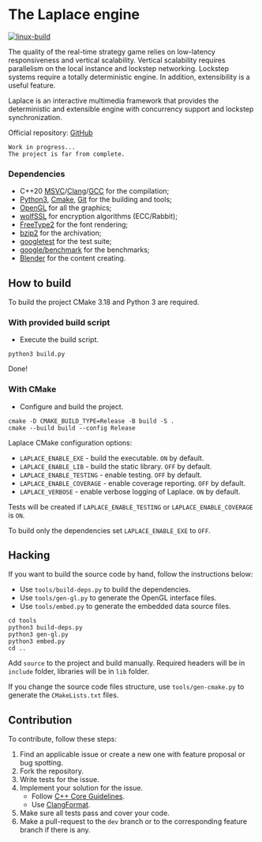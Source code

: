#   The Laplace engine
[![linux-build][linux-build-badge]][linux-build-link]

The quality of the real-time strategy game relies on low-latency responsiveness and vertical scalability. Vertical scalability requires parallelism on the local instance and lockstep networking. Lockstep systems require a totally deterministic engine. In addition, extensibility is a useful feature.

Laplace is an interactive multimedia framework that provides the deterministic and extensible engine with concurrency support and lockstep synchronization.

Official repository: [GitHub][laplace-link]

    Work in progress...
    The project is far from complete.

### Dependencies
- C++20 [MSVC][msvc-link]/[Clang][clang-link]/[GCC][gcc-link] for the compilation;
- [Python3][python-link], [Cmake][cmake-link], [Git][git-link] for the building and tools;
- [OpenGL][opengl-link] for all the graphics;
- [wolfSSL][wolfssl-link] for encryption algorithms (ECC/Rabbit);
- [FreeType2][freetype-link] for the font rendering;
- [bzip2][bzip2-link] for the archivation;
- [googletest][googletest-link] for the test suite;
- [google/benchmark][benchmark-link] for the benchmarks;
- [Blender][blender-link] for the content creating.

##  How to build
To build the project CMake 3.18 and Python 3 are required.

### With provided build script
- Execute the build script.

```shell
python3 build.py
```
Done!

### With CMake
- Configure and build the project.

```shell
cmake -D CMAKE_BUILD_TYPE=Release -B build -S .
cmake --build build --config Release
```

Laplace CMake configuration options:
- `LAPLACE_ENABLE_EXE` - build the executable. `ON` by default.
- `LAPLACE_ENABLE_LIB` - build the static library. `OFF` by default.
- `LAPLACE_ENABLE_TESTING` - enable testing. `OFF` by default.
- `LAPLACE_ENABLE_COVERAGE` - enable coverage reporting. `OFF` by default.
- `LAPLACE_VERBOSE` - enable verbose logging of Laplace. `ON` by default.

Tests will be created if `LAPLACE_ENABLE_TESTING` or `LAPLACE_ENABLE_COVERAGE` is `ON`.

To build only the dependencies set `LAPLACE_ENABLE_EXE` to `OFF`.

##  Hacking
If you want to build the source code by hand, follow the instructions below:
- Use `tools/build-deps.py` to build the dependencies.
- Use `tools/gen-gl.py` to generate the OpenGL interface files.
- Use `tools/embed.py` to generate the embedded data source files.

```shell
cd tools
python3 build-deps.py
python3 gen-gl.py
python3 embed.py
cd ..
```

Add `source` to the project and build manually. Required headers will be in `include` folder, libraries will be in `lib` folder.

If you change the source code files structure, use `tools/gen-cmake.py` to generate the `CMakeLists.txt` files.

##  Contribution
To contribute, follow these steps:
1.  Find an applicable issue or create a new one with feature proposal or bug spotting.
2.  Fork the repository.
3.  Write tests for the issue.
4.  Implement your solution for the issue.
    - Follow [C++ Core Guidelines][guidelines-link].
    - Use [ClangFormat][clang-format-link].
5.  Make sure all tests pass and cover your code.
6.  Make a pull-request to the `dev` branch or to the corresponding feature branch if there is any.

[linux-build-badge]:    https://github.com/automainint/laplace/workflows/linux-build/badge.svg
[linux-build-link]:     https://github.com/automainint/laplace/actions?query=workflow%3Alinux-build

[laplace-link]:       https://github.com/automainint/laplace
[msvc-link]:          https://visualstudio.microsoft.com/vs/features/cplusplus
[clang-link]:         https://clang.llvm.org
[gcc-link]:           https://gcc.gnu.org
[python-link]:        https://www.python.org
[cmake-link]:         https://cmake.org
[git-link]:           https://git-scm.com
[opengl-link]:        https://www.khronos.org/registry/OpenGL/index_gl.php
[wolfssl-link]:       https://github.com/wolfSSL/wolfssl
[freetype-link]:      https://gitlab.freedesktop.org/freetype/freetype
[bzip2-link]:         https://gitlab.com/federicomenaquintero/bzip2
[googletest-link]:    https://github.com/google/googletest
[benchmark-link]:     https://github.com/google/benchmark
[blender-link]:       https://www.blender.org
[clang-format-link]:  https://clang.llvm.org/docs/ClangFormat.html
[guidelines-link]:    https://isocpp.github.io/CppCoreGuidelines/CppCoreGuidelines
